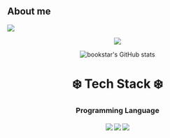 ## About me

<img src="https://capsule-render.vercel.app/api?type=waving&color=A566FF&height=200&section=header&text=Summer's%20Github!&fontSize=50&&fontAlignY=35&fontColor=FFFFFF&animation=twinkling" />

<div align=center>

<a href="https://hits.seeyoufarm.com"><img src="https://hits.seeyoufarm.com/api/count/incr/badge.svg?url=https%3A%2F%2Fgithub.com%2Fbookstar7&count_bg=%23FFA7A7&title_bg=%23555555&icon=github.svg&icon_color=%23E7E7E7&title=hits&edge_flat=false"/></a>


![bookstar's GitHub stats](https://github-readme-stats.vercel.app/api?username=bookstar7&show_icons=true&theme=great-gatsby)

</div>


<h1 align="middle"> ❄️ Tech Stack ❄️ </h1>
<h3 align="middle"> Programming Language </h3>
<h4 align="middle"> <img src="https://img.shields.io/badge/c-FF00DD?style=for-the-badge&logo=C&logoColor=white"> <img src="https://img.shields.io/badge/c++-BCE55C?style=for-the-badge&logo=cplusplus&logoColor=white"> <img src="https://img.shields.io/badge/python-FFBB00?style=for-the-badge&logo=pythons&logoColor=white"></h4>
<!--
**bookstar7/bookstar7** is a ✨ _special_ ✨ repository because its `README.md` (this file) appears on your GitHub profile.

Here are some ideas to get you started:

- 🔭 I’m currently working on ...
- 🌱 I’m currently learning ...
- 👯 I’m looking to collaborate on ...
- 🤔 I’m looking for help with ...
- 💬 Ask me about ...
- 📫 How to reach me: ...
- 😄 Pronouns: ...
- ⚡ Fun fact: ...
-->
